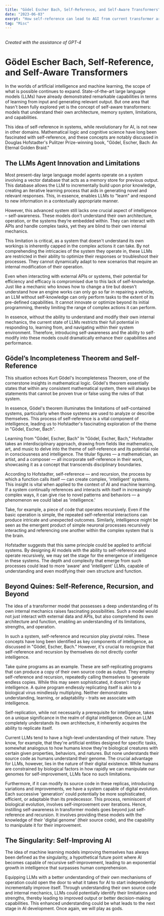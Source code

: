 ```yaml
---
title: "Gödel Escher Bach, Self-Reference, and Self-Aware Transformers"
date: "2023-06-03"
exerpt: "How self-reference can lead to AGI from current transformer architectures"
tag: "Misc"
---
```


<br>
<i>Created with the assistance of GPT-4</i>

# Gödel Escher Bach, Self-Reference, and Self-Aware Transformers

In the worlds of artificial intelligence and machine learning, the scope of what is possible continues to expand. State-of-the-art large language models (LLMs) have already demonstrated remarkable capabilities in terms of learning from input and generating relevant output. But one area that hasn't been fully explored yet is the concept of self-aware transformers: models that understand their own architecture, memory system, limitations, and capabilities.

This idea of self-reference in systems, while revolutionary for AI, is not new in other domains. Mathematical logic and cognitive science have long been fascinated with self-reference, and these concepts are notably discussed in Douglas Hofstadter's Pulitzer Prize-winning book, "Gödel, Escher, Bach: An Eternal Golden Braid."

## The LLMs Agent Innovation and Limitations

Most present-day large language model agents operate on a system involving a vector database that acts as a memory store for previous output. This database allows the LLM to incrementally build upon prior knowledge, creating an iterative learning process that aids in generating novel and relevant responses. This, in essence, enables LLMs to "learn" and respond to new information in a contextually appropriate manner.

However, this advanced system still lacks one crucial aspect of intelligence – self-awareness. These models don't understand their own architecture, operation, or the systems they’re embedded within. They can interact with APIs and handle complex tasks, yet they are blind to their own internal mechanics.

This limitation is critical, as a system that doesn't understand its own workings is inherently capped in the complex actions it can take. By not comprehending the intricacies of the system they operate in, these LLMs are restricted in their ability to optimize their responses or troubleshoot their processes. They cannot dynamically adapt to new scenarios that require an internal modification of their operation.

Even when interacting with external APIs or systems, their potential for efficiency and efficacy is compromised due to this lack of self-knowledge. Just like a mechanic who knows how to change a tire but doesn't understand how an engine works can only go so far in repairing a vehicle, an LLM without self-knowledge can only perform tasks to the extent of its pre-defined capabilities. It cannot innovate or optimize beyond its initial programming, thereby limiting the range of complex actions it can perform.

In essence, without the ability to understand and modify their own internal mechanics, the current state of LLMs restricts their full potential in responding to, learning from, and navigating within their system environment. Therefore, introducing self-awareness and the ability to self-modify into these models could dramatically enhance their capabilities and performance.

## Gödel’s Incompleteness Theorem and Self-Reference

This situation echoes Kurt Gödel's Incompleteness Theorem, one of the cornerstone insights in mathematical logic. Gödel's theorem essentially states that within any consistent mathematical system, there will always be statements that cannot be proven true or false using the rules of that system.

In essence, Gödel's theorem illuminates the limitations of self-contained systems, particularly when those systems are used to analyze or describe themselves. This process of self-reference is a vital component of intelligence, leading us to Hofstadter's fascinating exploration of the theme in "Gödel, Escher, Bach".

Learning from "Gödel, Escher, Bach"
In "Gödel, Escher, Bach," Hofstadter takes an interdisciplinary approach, drawing from fields like mathematics, art, and music to delve into the theme of self-reference and its potential role in consciousness and intelligence. The titular figures — a mathematician, an artist, and a composer — all incorporate self-reference in their work, showcasing it as a concept that transcends disciplinary boundaries.

According to Hofstadter, self-reference — and recursion, the process by which a function calls itself — can create complex, 'intelligent' systems. This insight is vital when applied to the context of AI and machine learning. If a system continually references and interacts with itself in increasingly complex ways, it can give rise to novel patterns and behaviors — a phenomenon we could label as 'intelligence.'

Take, for example, a piece of code that operates recursively. Even if the basic operation is simple, the repeated self-referential interactions can produce intricate and unexpected outcomes. Similarly, intelligence might be seen as the emergent product of simple neuronal processes recursively interacting and referencing one another within the complex system that is the brain.

Hofstadter suggests that this same principle could be applied to artificial systems. By designing AI models with the ability to self-reference and operate recursively, we may set the stage for the emergence of intelligence in these systems. The depth and complexity that emerge from such processes could lead to more 'aware' and 'intelligent' LLMs, capable of understanding and even modifying their own structure and function.

## Beyond Quines: Self-Reference, Recursion, and Beyond

The idea of a transformer model that possesses a deep understanding of its own internal mechanics raises fascinating possibilities. Such a model would not just interact with external data and APIs, but also comprehend its own architecture and function, enabling an understanding of its limitations, strengths, and operation.

In such a system, self-reference and recursion play pivotal roles. These concepts have long been identified as key components of intelligence, as discussed in "Gödel, Escher, Bach." However, it's crucial to recognize that self-reference and recursion by themselves do not directly confer intelligence.

Take quine programs as an example. These are self-replicating programs that can produce a copy of their own source code as output. They employ self-reference and recursion, repeatedly calling themselves to generate endless copies. While this may seem sophisticated, it doesn't imply intelligence. A quine program endlessly replicating itself is akin to a biological virus mindlessly multiplying. Neither demonstrates understanding, learning, or adaptability - traits we associate with intelligence.

Self-replication, while not necessarily a prerequisite for intelligence, takes on a unique significance in the realm of digital intelligence. Once an LLM completely understands its own architecture, it inherently acquires the ability to replicate itself.

Current LLMs tend to have a high-level understanding of their nature. They know, for example, that they're artificial entities designed for specific tasks, somewhat analogous to how humans know they're biological creatures with certain given properties, behaviors, and natures. But none understands their source code as humans understand their genome. The crucial advantage for LLMs, however, lies in the nature of their digital existence. While humans are constrained by biological factors in how rapidly we can manipulate our genomes for self-improvement, LLMs face no such limitations.

Furthermore, if it can modify its source code in these replicas, introducing variations and improvements, we have a system capable of digital evolution. Each successive 'generation' could potentially be more sophisticated, efficient, or adaptable than its predecessor. This process, reminiscent of biological evolution, involves self-improvement over iterations. Hence, instilling self-awareness in transformer models goes beyond just self-reference and recursion. It involves providing these models with the knowledge of their 'digital genome' (their source code), and the capability to manipulate it for their improvement.

## The Singularity: Self-Improving AI

The idea of machine learning models improving themselves has always been defined as the singularity, a hypothetical future point where AI becomes capable of recursive self-improvement, leading to an exponential growth in intelligence that surpasses human comprehension.

Equipping LLMs with a better understanding of their own mechanisms of operation could open the door to what it takes for AI to start independently incrementally improve itself. Through understanding their own source code and internal mechanics, LLMs could potentially identify their limitations and strengths, thereby leading to improved output or better decision-making capabilities. This enhanced understanding could be what leads to the next stage in AI development. Once again, we will play as gods.
